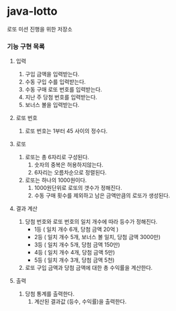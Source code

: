 # java-lotto

로또 미션 진행을 위한 저장소



### 기능 구현 목록

1. 입력
   1. 구입 금액을 입력받는다.
   2. 수동 구입 수를 입력받는다.
   3. 수동 구매 로또 번호를 입력받는다.
   4. 지난 주 당첨 번호를 입력받는다.
   5. 보너스 볼을 입력받는다.
   
2. 로또 번호
   1. 로또 번호는 1부터 45 사이의 정수다.
   
3. 로또
   1. 로또는 총 6자리로 구성된다.
      1. 숫자의 중복은 허용하지않는다.
      2. 6자리는 오름차순으로 정렬된다.
   2. 로또는 하나의 1000원이다.
      1. 1000원단위로 로또의 갯수가 정해진다.
      2. 수동 구매 횟수를 제외하고 남은 금액만큼의 로또가 생성된다.
      
4. 결과 계산
   1. 당첨 번호와 로또 번호의 일치 개수에 따라 등수가 정해진다.
      - 1등 ( 일치 개수 6개, 당첨 금액 20억 )
      - 2등 ( 일치 개수 5개, 보너스 볼 일치, 당첨 금액 3000만)
      - 3등 ( 일치 개수 5개, 당첨 금액 150만)
      - 4등 ( 일치 개수 4개, 당첨 금액 5만)
      - 5등 ( 일치 개수 3개, 당첨 금액 5천)
   2. 로또 구입 금액과 당첨 금액에 대한 총 수익률을 계산한다.
   
5. 출력
   1. 당첨 통계를 출력한다.
      1. 계산된 결과값 (등수, 수익률)을 출력한다.




